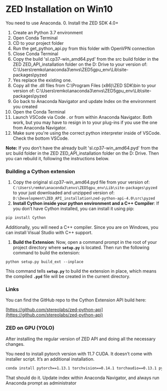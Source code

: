 # ZED Installation on Win10

You need to use Anaconda.
0. Install the ZED SDK 4.0+
1. Create an Python 3.7 environment
2. Open Conda Terminal
3. CD to your project folder
4. Run the get_python_api.py from this folder with OpenVPN connection
5. Close Conda Terminal
6. Copy the build 'sl.cp37-win_amd64.pyd' from the src build folder in the ZED ZED_API_installation folder on the D: Drive to your version of:
C:\Users\remko\anaconda3\envs\ZED5gpu_env\Lib\site-packages\pyzed
7. Yes replace the existing one.
8. Copy all the .dll files from C:\Program Files (x86)\ZED SDK\bin to your version of:
C:\Users\remko\anaconda3\envs\ZED5gpu_env\Lib\site-packages\pyzed
9. Go back to Anaconda Navigator and update Index on the environment you created
10. Open the Conda Terminal
11. Launch VSCode via Code . or from within Anaconda Navigator. Both work, but you may have to resign in to your plug-ins if you use the one from Anaconda Navigator.
12. Make sure you're using the correct python interpreter inside of VSCode. Check the bottom VSCode.

************Note:************ If you don’t have the already built 'sl.cp37-win_amd64.pyd' from the src build folder in the ZED ZED_API_installation folder on the D: Drive. Then you can rebuild it, following the instructions below.

### Building a Cython extension

1. Copy the original sl.cp37-win_amd64.pyd file from your version of:
`C:\Users\remko\anaconda3\envs\ZED5gpu_env\Lib\site-packages\pyzed` to your just downloaded and unzipped version of:
`D:\Development\ZED_API_installation\zed-python-api-4.0\src\pyzed` 
2. **Install Cython inside your python environment and a C++ Compiler**: If you don’t have Cython installed, you can install it using pip:

```bash
pip install Cython
```

Additionally, you will need a C++ compiler. Since you are on Windows, you can install Visual Studio with C++ support.

1. **Build the Extension**: Now, open a command prompt in the root of your project directory where **`setup.py`** is located. Then run the following command to build the extension:

```
python setup.py build_ext --inplace
```

This command tells **`setup.py`** to build the extension in place, which means the compiled **`.pyd`** file will be created in the current directory.

### Links

You can find the GitHub repo to the Cython Extension API build here:

[https://github.com/stereolabs/zed-python-api](https://github.com/stereolabs/zed-python-api)

### ZED on GPU (YOLO)
After installing the regular version of ZED API and doing all the  necessary changes.

You need to install pytorch version with 11.7 CUDA. It doesn’t come with installer script. It’s an additional installation.

```bash
conda install pytorch==1.13.1 torchvision==0.14.1 torchaudio==0.13.1 pytorch-cuda=11.7 -c pytorch -c nvidia
```

That should do it. Update index within Anaconda Navigator, and always run Anaconda prompt as administrator